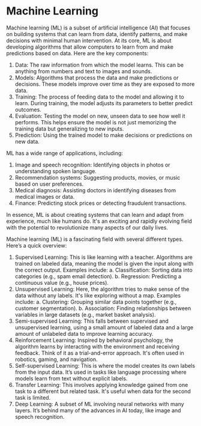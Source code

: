 # Machine Learning

Machine learning (ML) is a subset of artificial intelligence (AI) that focuses on building systems that can learn from data, identify patterns, and make decisions with minimal human intervention. At its core, ML is about developing algorithms that allow computers to learn from and make predictions based on data. Here are the key components:
  1. Data: The raw information from which the model learns. This can be anything from numbers 
     and text to images and sounds.
  2. Models: Algorithms that process the data and make predictions or decisions. These models 
     improve over time as they are exposed to more data.
  3. Training: The process of feeding data to the model and allowing it to learn. During 
     training, the model adjusts its parameters to better predict outcomes.
  4. Evaluation: Testing the model on new, unseen data to see how well it performs. This 
     helps ensure the model is not just memorizing the training data but generalizing to new 
     inputs.
  5. Prediction: Using the trained model to make decisions or predictions on new data.

ML has a wide range of applications, including:
  1.  Image and speech recognition: Identifying objects in photos or understanding spoken language.
  2. Recommendation systems: Suggesting products, movies, or music based on user preferences.
  3. Medical diagnosis: Assisting doctors in identifying diseases from medical images or data.
  4. Finance: Predicting stock prices or detecting fraudulent transactions.

In essence, ML is about creating systems that can learn and adapt from experience, much like humans do. It's an exciting and rapidly evolving field with the potential to revolutionize many aspects of our daily lives.

Machine learning (ML) is a fascinating field with several different types. Here’s a quick overview:
  1. Supervised Learning: This is like learning with a teacher. Algorithms are trained 
      on labeled data, meaning the model is given the input along with the correct output. 
      Examples include:
      a.  Classification: Sorting data into categories (e.g., spam email detection).
      b.  Regression: Predicting a continuous value (e.g., house prices).
  2. Unsupervised Learning: Here, the algorithm tries to make sense of the data without any labels. It's like exploring without a map. Examples
      include:
      a.  Clustering: Grouping similar data points together (e.g., customer segmentation).
      b.  Association: Finding relationships between variables in large datasets (e.g., market basket analysis).
  3. Semi-supervised Learning: This falls between supervised and unsupervised learning, using a small amount of labeled data and a large 
      amount of unlabeled data to improve learning accuracy.
  4. Reinforcement Learning: Inspired by behavioral psychology, the algorithm learns by interacting with the environment and
      receiving feedback. Think of it as a trial-and-error approach. It's often used in robotics, gaming, and navigation.
  5. Self-supervised Learning: This is where the model creates its own labels from the input data. It’s used in tasks like language processing
      where models learn from text without explicit labels.
  6. Transfer Learning: This involves applying knowledge gained from one task to a different but related task. It's useful when data for the
      second task is limited.
  7. Deep Learning: A subset of ML involving neural networks with many layers. It’s behind many of the advances in AI today, like image and
      speech recognition.
